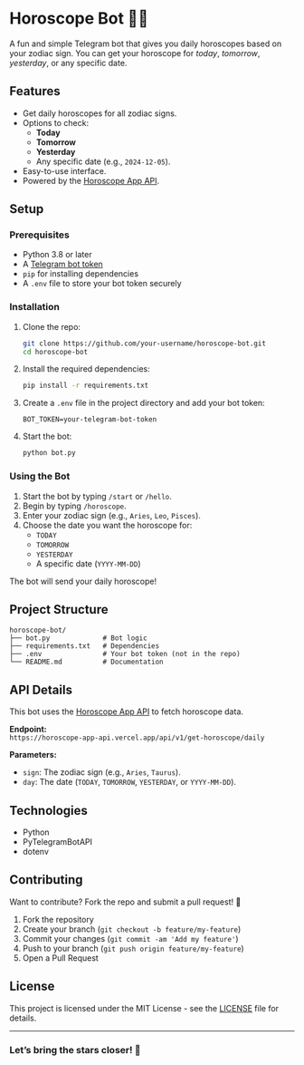 
# Horoscope Bot 🤖✨

A fun and simple Telegram bot that gives you daily horoscopes based on your zodiac sign. You can get your horoscope for *today*, *tomorrow*, *yesterday*, or any specific date.

## Features
- Get daily horoscopes for all zodiac signs.
- Options to check:
  - **Today**
  - **Tomorrow**
  - **Yesterday**
  - Any specific date (e.g., `2024-12-05`).
- Easy-to-use interface.
- Powered by the [Horoscope App API](https://horoscope-app-api.vercel.app/).

## Setup

### Prerequisites
- Python 3.8 or later
- A [Telegram bot token](https://core.telegram.org/bots#botfather)
- `pip` for installing dependencies
- A `.env` file to store your bot token securely

### Installation

1. Clone the repo:
   ```bash
   git clone https://github.com/your-username/horoscope-bot.git
   cd horoscope-bot
   ```

2. Install the required dependencies:
   ```bash
   pip install -r requirements.txt
   ```

3. Create a `.env` file in the project directory and add your bot token:
   ```env
   BOT_TOKEN=your-telegram-bot-token
   ```

4. Start the bot:
   ```bash
   python bot.py
   ```

### Using the Bot

1. Start the bot by typing `/start` or `/hello`.
2. Begin by typing `/horoscope`.
3. Enter your zodiac sign (e.g., `Aries`, `Leo`, `Pisces`).
4. Choose the date you want the horoscope for:
   - `TODAY`
   - `TOMORROW`
   - `YESTERDAY`
   - A specific date (`YYYY-MM-DD`)

The bot will send your daily horoscope!

## Project Structure

```
horoscope-bot/
├── bot.py             # Bot logic
├── requirements.txt   # Dependencies
├── .env               # Your bot token (not in the repo)
└── README.md          # Documentation
```

## API Details

This bot uses the [Horoscope App API](https://horoscope-app-api.vercel.app/) to fetch horoscope data.

**Endpoint:**  
`https://horoscope-app-api.vercel.app/api/v1/get-horoscope/daily`

**Parameters:**
- `sign`: The zodiac sign (e.g., `Aries`, `Taurus`).
- `day`: The date (`TODAY`, `TOMORROW`, `YESTERDAY`, or `YYYY-MM-DD`).

## Technologies

- Python
- PyTelegramBotAPI
- dotenv

## Contributing

Want to contribute? Fork the repo and submit a pull request! 🎉

1. Fork the repository
2. Create your branch (`git checkout -b feature/my-feature`)
3. Commit your changes (`git commit -am 'Add my feature'`)
4. Push to your branch (`git push origin feature/my-feature`)
5. Open a Pull Request

## License

This project is licensed under the MIT License - see the [LICENSE](LICENSE) file for details.

---

### Let’s bring the stars closer! 🌌
